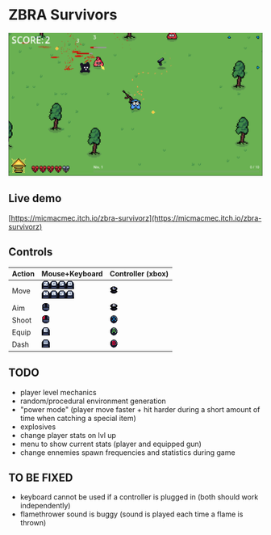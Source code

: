 # ZBRA Survivors

![](./screenshot.png)

## Live demo

[https://micmacmec.itch.io/zbra-survivorz](https://micmacmec.itch.io/zbra-survivorz)

## Controls

| Action | Mouse+Keyboard    | Controller (xbox) |
|--------|-------------------|-------------------|
| Move   | ![](./sprites/ui/controls/keyboard/keyboard-Z.png)![](./sprites/ui/controls/keyboard/keyboard-Q.png)![](./sprites/ui/controls/keyboard/keyboard-S.png)![](./sprites/ui/controls/keyboard/keyboard-D.png)<br>![](./sprites/ui/controls/keyboard/keyboard-W.png)![](./sprites/ui/controls/keyboard/keyboard-A.png)![](./sprites/ui/controls/keyboard/keyboard-S.png)![](./sprites/ui/controls/keyboard/keyboard-D.png)         | ![](./sprites/ui/controls/xbox/xbox-joystick-L.png)      |
| Aim    | ![](./sprites/ui/controls/mouse/mouse.png)             | ![](./sprites/ui/controls/xbox/xbox-joystick-R.png)    |
| Shoot  | ![](./sprites/ui/controls/mouse/mouse-LMB.png) | ![](./sprites/ui/controls/xbox/xbox-X.png)             |
| Equip  | ![](./sprites/ui/controls/keyboard/keyboard-E.png)            | ![](./sprites/ui/controls/xbox/xbox-A.png)              |
| Dash   | ![](./sprites/ui/controls/keyboard/keyboard-SPACE.png)         | ![](./sprites/ui/controls/xbox/xbox-B.png)             |

## TODO

- player level mechanics
- random/procedural environment generation
- "power mode" (player move faster + hit harder during a short amount of time when catching a special item)
- explosives
- change player stats on lvl up
- menu to show current stats (player and equipped gun)
- change ennemies spawn frequencies and statistics during game
​
## TO BE FIXED

- keyboard cannot be used if a controller is plugged in (both should work independently)
- flamethrower sound is buggy (sound is played each time a flame is thrown)